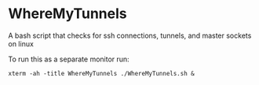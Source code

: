 # WhereMyTunnels
A bash script that checks for ssh connections, tunnels, and master sockets on linux

To run this as a separate monitor run:
```
xterm -ah -title WhereMyTunnels ./WhereMyTunnels.sh &
```
